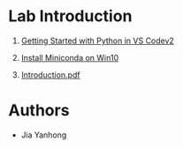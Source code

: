 # Lab Introduction


1. [Getting Started with Python in VS Codev2](https://github.com/jiayh-sustech/Machine-Learning-2022F/blob/main/Lab%20Introduction/Getting%20Started%20with%20Python%20in%20VS%20Codev2.md)

2. [Install Miniconda on Win10](https://github.com/jiayh-sustech/Machine-Learning-2022F/blob/main/Lab%20Introduction/Install%20Miniconda%20on%20Win10.md)

3. [Introduction.pdf](https://github.com/jiayh-sustech/Machine-Learning-2022F/blob/main/Lab%20Introduction/1.Introduction.pdf)

   

# Authors

- Jia Yanhong

